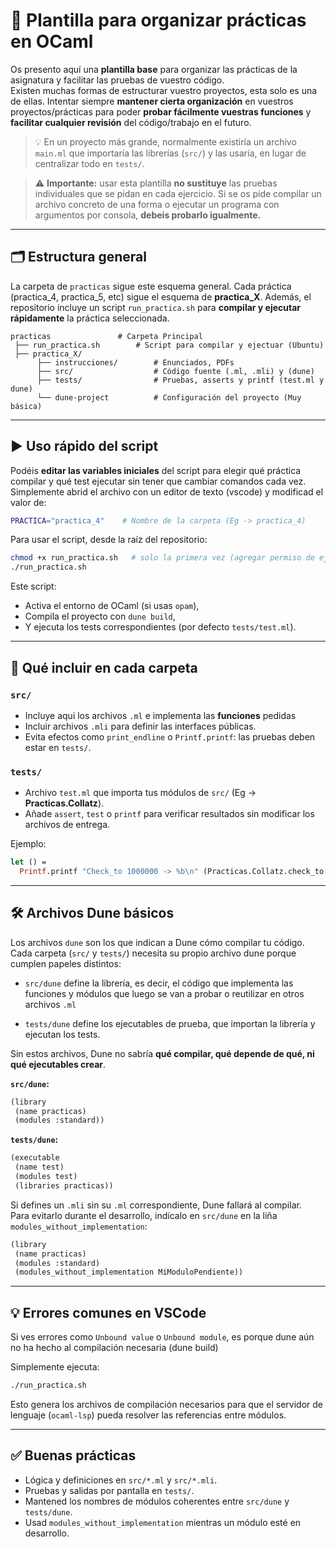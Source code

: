 # 🧩 Plantilla para organizar prácticas en OCaml

Os presento aquí una **plantilla base** para organizar las prácticas de la asignatura y facilitar las pruebas de vuestro código.  
Existen muchas formas de estructurar vuestro proyectos, esta solo es una de ellas. Intentar siempre **mantener cierta organización** en vuestros proyectos/prácticas para poder **probar fácilmente vuestras funciones** y **facilitar cualquier revisión** del código/trabajo en el futuro.

> 💡 En un proyecto más grande, normalmente existiría un archivo `main.ml` que importaría las librerías (`src/`) y las usaría, en lugar de centralizar todo en `tests/`.

> ⚠️ **Importante:** usar esta plantilla **no sustituye** las pruebas individuales que se pidan en cada ejercicio. Si se os pide compilar un archivo concreto de una forma o ejecutar un programa con argumentos por consola, **debeis probarlo igualmente.**

---

## 🗂️ Estructura general

La carpeta de `practicas` sigue este esquema general. Cada práctica (practica_4, practica_5, etc) sigue el esquema de **practica_X**. Además, el repositorio incluye un script `run_practica.sh` para **compilar y ejecutar rápidamente** la práctica seleccionada.

```
practicas               # Carpeta Principal
 ├── run_practica.sh        # Script para compilar y ejectuar (Ubuntu)
 ├── practica_X/
      ├── instrucciones/        # Enunciados, PDFs
      ├── src/                  # Código fuente (.ml, .mli) y (dune)
      ├── tests/                # Pruebas, asserts y printf (test.ml y dune)
      └── dune-project          # Configuración del proyecto (Muy básica)
```

---

## ▶️ Uso rápido del script

Podéis **editar las variables iniciales** del script para elegir qué práctica compilar y qué test ejecutar sin tener que cambiar comandos cada vez. Simplemente abrid el archivo con un editor de texto (vscode) y modificad el valor de:

```bash
PRACTICA="practica_4"    # Nombre de la carpeta (Eg -> practica_4)
```

Para usar el script, desde la raíz del repositorio:

```bash
chmod +x run_practica.sh   # solo la primera vez (agregar permiso de ejecucion)
./run_practica.sh
```

Este script:
- Activa el entorno de OCaml (si usas `opam`),
- Compila el proyecto con `dune build`,
- Y ejecuta los tests correspondientes (por defecto `tests/test.ml`).

---

## 📘 Qué incluir en cada carpeta

### `src/`
- Incluye aqui los archivos `.ml` e implementa las **funciones** pedidas
- Incluir archivos `.mli` para definir las interfaces públicas.
- Evita efectos como `print_endline` o `Printf.printf`: las pruebas deben estar en `tests/`.

### `tests/`
- Archivo `test.ml` que importa tus módulos de `src/` (Eg -> **Practicas.Collatz**).
- Añade `assert`, `test` o `printf` para verificar resultados sin modificar los archivos de entrega.

Ejemplo:
```ocaml
let () =
  Printf.printf "Check_to 1000000 -> %b\n" (Practicas.Collatz.check_to 1000000);
```

---

## 🛠️ Archivos Dune básicos

Los archivos `dune` son los que indican a Dune cómo compilar tu código.
Cada carpeta (`src/` y `tests/`) necesita su propio archivo dune porque cumplen papeles distintos:

- `src/dune` define la librería, es decir, el código que implementa las funciones y módulos que luego se van a probar o reutilizar en otros archivos `.ml`

- `tests/dune` define los ejecutables de prueba, que importan la librería y ejecutan los tests.

Sin estos archivos, Dune no sabría **qué compilar, qué depende de qué, ni qué ejecutables crear**.

**`src/dune`:**
```lisp
(library
 (name practicas)
 (modules :standard))
```

**`tests/dune`:**
```lisp
(executable
 (name test)
 (modules test)
 (libraries practicas))
```

Si defines un `.mli` sin su `.ml` correspondiente, Dune fallará al compilar.  
Para evitarlo durante el desarrollo, indícalo en `src/dune` en la liña `modules_without_implementation`:

```lisp
(library
 (name practicas)
 (modules :standard)
 (modules_without_implementation MiModuloPendiente))
```

---

## 💡 Errores comunes en VSCode

Si ves errores como `Unbound value` o `Unbound module`, es porque dune aún no ha hecho al compilación necesaria (dune build)

Simplemente ejecuta:

```bash
./run_practica.sh
```

Esto genera los archivos de compilación necesarios para que el servidor de lenguaje (`ocaml-lsp`) pueda resolver las referencias entre módulos.

---

## ✅ Buenas prácticas

- Lógica y definiciones en `src/*.ml` y `src/*.mli`.  
- Pruebas y salidas por pantalla en `tests/`.  
- Mantened los nombres de módulos coherentes entre `src/dune` y `tests/dune`.  
- Usad `modules_without_implementation` mientras un módulo esté en desarrollo.
